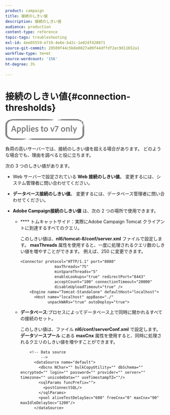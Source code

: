 ```yaml
---
product: campaign
title: 接続のしきい値
description: 接続のしきい値
audience: production
content-type: reference
topic-tags: troubleshooting
exl-id: 4ee05559-e719-4e6e-b42c-1e82df428871
source-git-commit: 20509f44c5b8e0827a09f44dffdf2ec9d11652a1
workflow-type: tm+mt
source-wordcount: '156'
ht-degree: 3%

---
```


# 接続のしきい値{#connection-thresholds}

![](../../assets/v7-only.svg)

負荷の高いサーバーでは、接続のしきい値を超える場合があります。 どのような場合でも、理由を調べると役に立ちます。

次の 3 つのしきい値があります。

* Web サーバーで設定されている **Web 接続のしきい値**。 変更するには、システム管理者に問い合わせてください。

* **データベース接続のしきい値**。 変更するには、データベース管理者に問い合わせてください。

* **Adobe Campaign接続のしきい値** は、次の 2 つの場所で使用できます。

   * **** トムキャットサイド：実際にAdobe Campaign Tomcat クライアントに到達するすべてのクエリ。

      このしきい値は、**nl6/tomcat-8/conf/server.xml** ファイルで設定します。 **maxThreads** 属性を使用すると、一度に処理されるクエリ数のしきい値を増やすことができます。 例えば、250 に変更できます。

      ```
      <Connector protocol="HTTP/1.1" port="8080"
                     maxThreads="75"
                     minSpareThreads="5"
                     enableLookups="true" redirectPort="8443"
                     acceptCount="100" connectionTimeout="20000"
                     disableUploadTimeout="true" />
          <Engine name="Tomcat-Standalone" defaultHost="localhost">
            <Host name="localhost" appBase="./"
                  unpackWARs="true" autoDeploy="true">
      ```

   * **データベース**:プロセスによってデータベース上で同時に開かれるすべての接続のセット。

      このしきい値は、ファイル **nl6/conf/serverConf.xml** で設定します。 **データソースプール** にある **maxCnx** 属性を使用すると、同時に処理されるクエリのしきい値を増やすことができます。

      ```
          <!-- Data source
               -->
            <dataSource name="default">
              <dbcnx NChar="" bulkCopyUtility="" dbSchema="" encrypted="" login="" password="" provider="" server="" timezone="" unicodeData="" useTimestampTZ=""/>
              <sqlParams funcPrefix="">
                <postConnectSQL/>
              </sqlParams>
              <pool aliveTestDelaySec="600" freeCnx="0" maxCnx="90" maxIdleDelaySec="1200"/>
            </dataSource>
      ```
